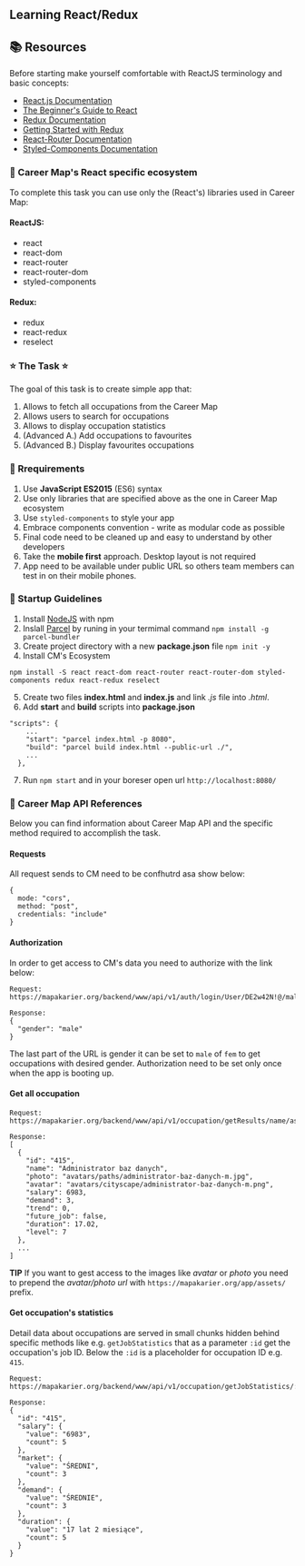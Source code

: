 ## Learning React/Redux

## 📚 Resources
Before starting make yourself comfortable with ReactJS terminology and basic concepts:
 - [React.js Documentation](https://reactjs.org/docs/getting-started.html)
 - [The Beginner's Guide to React](https://egghead.io/courses/the-beginner-s-guide-to-react)
 - [Redux Documentation](https://redux.js.org/)
 - [Getting Started with Redux](https://egghead.io/courses/getting-started-with-redux)
 - [React-Router Documentation](https://reacttraining.com/react-router/)
 - [Styled-Components Documentation](https://www.styled-components.com/)

### 🌄 Career Map's React specific ecosystem
To complete this task you can use only the (React's) libraries used in Career Map:

 #### ReactJS:
 - react
 - react-dom
 - react-router
 - react-router-dom
 - styled-components


 #### Redux:
 - redux
 - react-redux
 - reselect

### ⭐️ The Task ⭐️

The goal of this task is to create simple app that:
1. Allows to fetch all occupations from the Career Map
2. Allows users to search for occupations
3. Allows to display occupation statistics
4. (Advanced A.) Add occupations to favourites
5. (Advanced B.) Display favourites occupations

### 📝 Rrequirements

1. Use **JavaScript ES2015** (ES6) syntax
2. Use only libraries that are specified above as the one in Career Map ecosystem
3. Use `styled-components` to style your app
4. Embrace components convention - write as modular code as possible
5. Final code need to be cleaned up and easy to understand by other developers
6. Take the **mobile first** approach. Desktop layout is not required
7. App need to be available under public URL so others team members can test in on their mobile phones.

### 📐 Startup Guidelines

1. Install [NodeJS](https://nodejs.org/en/) with npm
2. Inslall [Parcel](https://en.parceljs.org/) by runing in your termimal command `npm install -g parcel-bundler`
3. Create project directory with a new **package.json** file `npm init -y`
4. Install CM's Ecosystem
```
npm install -S react react-dom react-router react-router-dom styled-components redux react-redux reselect
```
5. Create two files **index.html** and **index.js** and link *.js* file into *.html*.
6. Add **start** and **build** scripts into **package.json**
```
"scripts": {
    ...
    "start": "parcel index.html -p 8080",
    "build": "parcel build index.html --public-url ./",
    ...
  },
```
7. Run `npm start` and in your boreser open url `http://localhost:8080/`

### 🔌 Career Map API References
Below you can find information about Career Map API and the specific method required to accomplish the task.

#### Requests

All request sends to CM need to be confhutrd asa show below:
```
{
  mode: "cors",
  method: "post",    
  credentials: "include"
}
```


#### Authorization
In order to get access to CM's data you need to authorize with the link below:

```
Request:
https://mapakarier.org/backend/www/api/v1/auth/login/User/DE2w42N!@/male`

Response:
{
  "gender": "male"
}
```

The last part of the URL is gender it can be set to `male` of `fem` to get occupations with desired gender. Authorization need to be set only once when the app is booting up.


#### Get all occupation

```
Request:
https://mapakarier.org/backend/www/api/v1/occupation/getResults/name/ascending/name

Response:
[
  {
    "id": "415",
    "name": "Administrator baz danych",
    "photo": "avatars/paths/administrator-baz-danych-m.jpg",
    "avatar": "avatars/cityscape/administrator-baz-danych-m.png",
    "salary": 6983,
    "demand": 3,
    "trend": 0,
    "future_job": false,
    "duration": 17.02,
    "level": 7
  },
  ...
]
```

**TIP** If you want to gest access to the images like *avatar* or *photo* you need to prepend the *avatar/photo url* with `https://mapakarier.org/app/assets/` prefix.


#### Get occupation's statistics
Detail data about occupations are served in small chunks hidden behind specific methods like e.g. `getJobStatistics` that as a parameter `:id` get the occupation's job ID. Below the `:id` is a placeholder for occupation ID e.g. `415`.

```
Request:
https://mapakarier.org/backend/www/api/v1/occupation/getJobStatistics/:id

Response:
{
  "id": "415",
  "salary": {
    "value": "6983",
    "count": 5
  },
  "market": {
    "value": "ŚREDNI",
    "count": 3
  },
  "demand": {
    "value": "ŚREDNIE",
    "count": 3
  },
  "duration": {
    "value": "17 lat 2 miesiące",
    "count": 5
  }
}
```
